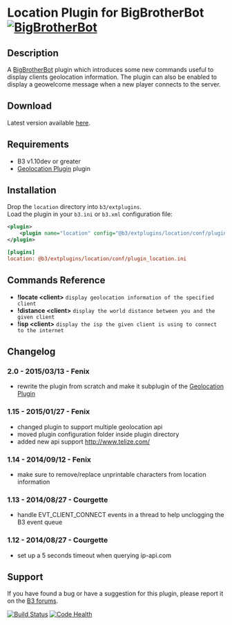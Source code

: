 Location Plugin for BigBrotherBot [![BigBrotherBot](http://i.imgur.com/7sljo4G.png)][B3]
=================================

Description
-----------
A [BigBrotherBot][B3] plugin which introduces some new commands useful to display clients geolocation information. The 
plugin can also be enabled to display a geowelcome message when a new player connects to the server.

Download
--------
Latest version available [here](https://github.com/danielepantaleone/b3-plugin-location/archive/master.zip).

Requirements
------------
- B3 v1.10dev or greater
- [Geolocation Plugin](https://github.com/danielepantaleone/b3-plugin-geolocation) plugin

Installation
------------
Drop the `location` directory into `b3/extplugins`.  
Load the plugin in your `b3.ini` or `b3.xml` configuration file:
```xml
<plugin>
    <plugin name="location" config="@b3/extplugins/location/conf/plugin_location.ini" />
</plugin>
```
```ini
[plugins]
location: @b3/extplugins/location/conf/plugin_location.ini
```

Commands Reference
------------------
* **!locate &lt;client&gt;** `display geolocation information of the specified client`
* **!distance &lt;client&gt;** `display the world distance between you and the given client`
* **!isp &lt;client&gt;** `display the isp the given client is using to connect to the internet`


Changelog
---------
### 2.0 - 2015/03/13 - Fenix
- rewrite the plugin from scratch and make it subplugin of the [Geolocation Plugin](https://github.com/danielepantaleone/b3-plugin-geolocation)

### 1.15 - 2015/01/27 - Fenix
- changed plugin to support multiple geolocation api
- moved plugin configuration folder inside plugin directory
- added new api support http://www.telize.com/

### 1.14 - 2014/09/12 - Fenix
- make sure to remove/replace unprintable characters from location information

### 1.13 - 2014/08/27 - Courgette
- handle EVT_CLIENT_CONNECT events in a thread to help unclogging the B3 event queue

### 1.12 - 2014/08/27 - Courgette
- set up a 5 seconds timeout when querying ip-api.com

Support
-------

If you have found a bug or have a suggestion for this plugin, please report it on the [B3 forums][Support].


[B3]: http://www.bigbrotherbot.net/ "BigBrotherBot (B3)"
[Support]: http://forum.bigbrotherbot.net/plugins-by-fenix/location-plugin "Support topic on the B3 forums"

[![Build Status](https://travis-ci.org/danielepantaleone/b3-plugin-location.svg?branch=master)](https://travis-ci.org/danielepantaleone/b3-plugin-location)
[![Code Health](https://landscape.io/github/danielepantaleone/b3-plugin-location/master/landscape.svg?style=flat)](https://landscape.io/github/danielepantaleone/b3-plugin-location/master)